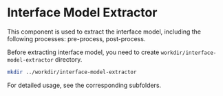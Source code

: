 # Interface Model Extractor
This component is used to extract the interface model, including the following processes: pre-process, post-process.

Before extracting interface model, you need to create `workdir/interface-model-extractor` directory.

```bash
mkdir ../workdir/interface-model-extractor
```

For detailed usage, see the corresponding subfolders.
